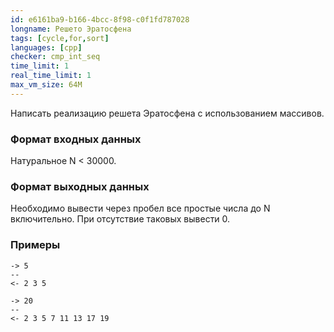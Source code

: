```yaml
---
id: e6161ba9-b166-4bcc-8f98-c0f1fd787028
longname: Решето Эратосфена
tags: [cycle,for,sort]
languages: [cpp]
checker: cmp_int_seq
time_limit: 1
real_time_limit: 1
max_vm_size: 64M
---
```



Написать реализацию решета Эратосфена с использованием массивов.

### Формат входных данных

Натуральное N < 30000.

### Формат выходных данных

Необходимо вывести через пробел все простые числа до N включительно. При отсутствие таковых вывести 0.

### Примеры

```
-> 5
--
<- 2 3 5
```

```
-> 20
--
<- 2 3 5 7 11 13 17 19
```
